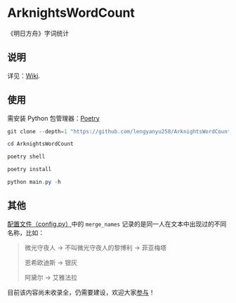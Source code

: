 # ArknightsWordCount

《明日方舟》字词统计

## 说明

详见：[Wiki](https://github.com/lengyanyu258/ArknightsWordCount/wiki).

## 使用

需安装 Python 包管理器：[Poetry](https://python-poetry.org/docs/#installation)

```powershell
git clone --depth=1 "https://github.com/lengyanyu258/ArknightsWordCount.git"

cd ArknightsWordCount

poetry shell

poetry install

python main.py -h
```

## 其他

[配置文件（config.py）](https://github.com/lengyanyu258/ArknightsWordCount/blob/main/config.py)中的 `merge_names` 记录的是同一人在文本中出现过的不同名称，比如：

> 微光守夜人 -> 不叫微光守夜人的黎博利 -> 菲亚梅塔
>
> 恩希欧迪斯 -> 银灰
>
> 阿黛尔 -> 艾雅法拉

目前该内容尚未收录全，仍需要建设，欢迎大家[参与](https://github.com/lengyanyu258/ArknightsWordCount/edit/main/config.py)！
